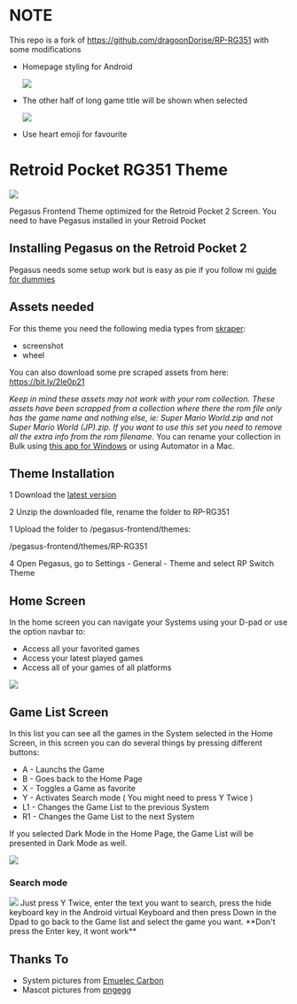 # NOTE

This repo is a fork of https://github.com/dragoonDorise/RP-RG351 with some modifications

* Homepage styling for Android

    <img src="https://raw.githubusercontent.com/akmalhisyam/RP-RG351/main/screenshots/home-android.png">
* The other half of long game title will be shown when selected

    <img src="https://raw.githubusercontent.com/akmalhisyam/RP-RG351/main/screenshots/long-title.gif">
* Use heart emoji for favourite

# Retroid Pocket RG351 Theme

<img src="https://raw.githubusercontent.com/dragoonDorise/RP-RG351/main/screenshots/hero.jpg">

Pegasus Frontend Theme optimized for the Retroid Pocket 2 Screen. You need to have Pegasus installed in your Retroid Pocket

## Installing Pegasus on the Retroid Pocket 2

Pegasus needs some setup work but is easy as pie if you follow mi [guide for dummies](https://github.com/dragoonDorise/pegasus-rp2-metadata)

## Assets needed
For this theme you need the following media types from [skraper](http://skraper.net):
* screenshot
* wheel


You can also download some pre scraped assets from here: https://bit.ly/2Ie0p21

*Keep in mind these assets may not work with your rom collection. These assets have been scrapped from a collection where there the rom file only has the game name and nothing else, ie: Super Mario World.zip and not Super Mario World (JP).zip. If you want to use this set you need to remove all the extra info from the rom filename.* You can rename your collection in Bulk using [this app for Windows](https://www.bulkrenameutility.co.uk/#mainscreen) or using Automator in a Mac.

## Theme Installation

1 Download the [latest version](https://github.com/dragoonDorise/RP-RG351/releases/latest)

2 Unzip the downloaded file, rename the folder to RP-RG351

1 Upload the folder to /pegasus-frontend/themes:

/pegasus-frontend/themes/RP-RG351

4 Open Pegasus, go to Settings - General - Theme and select RP Switch Theme

## Home Screen

In the home screen you can navigate your Systems using your D-pad or use the option navbar to:

- Access all your favorited games
- Access your latest played games
- Access all of your games of all platforms

<img src="https://raw.githubusercontent.com/dragoonDorise/RP-RG351/main/screenshots/home.jpg">

## Game List Screen

In this list you can see all the games in the System selected in the Home Screen, in this screen you can do several things by pressing different buttons:

- A - Launchs the Game
- B - Goes back to the Home Page
- X - Toggles a Game as favorite
- Y - Activates Search mode ( You might need to press Y Twice )
- L1 - Changes the Game List to the previous System
- R1 - Changes the Game List to the next System

If you selected Dark Mode in the Home Page, the Game List will be presented in Dark Mode as well.

<img src="https://raw.githubusercontent.com/dragoonDorise/RP-RG351/main/screenshots/games.jpg">

### Search mode

<img src="https://raw.githubusercontent.com/dragoonDorise/RP-RG351/main/screenshots/search.jpg">
Just press Y Twice, enter the text you want to search, press the hide keyboard key in the Android virtual Keyboard and then press Down in the Dpad to go back to the Game list and select the game you want. **Don't press the Enter key, it wont work**

## Thanks To

- System pictures from [Emuelec Carbon](https://github.com/EmuELEC/es-theme-EmuELEC-carbon)
- Mascot pictures from [pngegg](https://www.pngegg.com)
